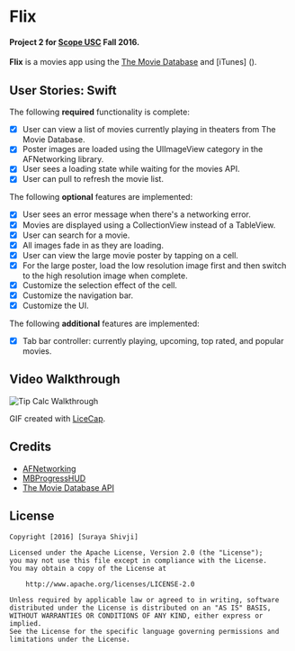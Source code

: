 # Flix

#### Project 2 for [Scope USC](http://scopeusc.com/) Fall 2016.


**Flix** is a movies app using the [The Movie Database](http://docs.themoviedb.apiary.io/#) and [iTunes] ().

## User Stories: Swift

The following **required** functionality is complete:

- [x] User can view a list of movies currently playing in theaters from The Movie Database.
- [x] Poster images are loaded using the UIImageView category in the AFNetworking library.
- [x] User sees a loading state while waiting for the movies API.
- [x] User can pull to refresh the movie list.

The following **optional** features are implemented:

- [x] User sees an error message when there's a networking error.
- [x] Movies are displayed using a CollectionView instead of a TableView.
- [x] User can search for a movie.
- [x] All images fade in as they are loading.
- [x] User can view the large movie poster by tapping on a cell.
- [x] For the large poster, load the low resolution image first and then switch to the high resolution image when complete.
- [x] Customize the selection effect of the cell.
- [x] Customize the navigation bar.
- [x] Customize the UI.

The following **additional** features are implemented:

- [x] Tab bar controller: currently playing, upcoming, top rated, and popular movies.


## Video Walkthrough

<img src='http://i.imgur.com/IuZir2v.gif' title='Tip Calc Walkthrough' width='' alt='Tip Calc Walkthrough'/>

GIF created with [LiceCap](http://i.imgur.com/wo8w5us.gif).

## Credits
- [AFNetworking]()
- [MBProgressHUD]()
- [The Movie Database API](http://docs.themoviedb.apiary.io/#)

## License

    Copyright [2016] [Suraya Shivji]

    Licensed under the Apache License, Version 2.0 (the "License");
    you may not use this file except in compliance with the License.
    You may obtain a copy of the License at

        http://www.apache.org/licenses/LICENSE-2.0

    Unless required by applicable law or agreed to in writing, software
    distributed under the License is distributed on an "AS IS" BASIS,
    WITHOUT WARRANTIES OR CONDITIONS OF ANY KIND, either express or implied.
    See the License for the specific language governing permissions and
    limitations under the License.
    